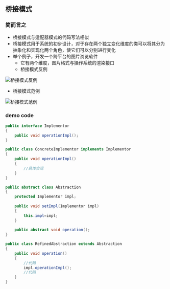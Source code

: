 ## 桥接模式

### 简而言之

- 桥接模式与适配器模式的代码写法相似
- 桥接模式用于系统的初步设计，对于存在两个独立变化维度的类可以将其分为抽象化和实现化两个角色，使它们可以分别进行变化
- 举个例子，开发一个跨平台的图片浏览软件
    + 它有两个维度，图片格式与操作系统的渲染接口
    + 桥接模式反例

![桥接模式反例](http://img.my.csdn.net/uploads/201204/15/1334505400_2839.gif)

+ 桥接模式范例

![桥接模式范例](http://img.my.csdn.net/uploads/201204/16/1334506504_5936.gif)

### demo code

```java
public interface Implementor
{
	public void operationImpl();
}

public class ConcreteImplementor implements Implementor
{
	public void operationImpl()
	{
		//具体实现
	}
}

public abstract class Abstraction
{
	protected Implementor impl;
	
	public void setImpl(Implementor impl)
	{
		this.impl=impl;
	}
	
	public abstract void operation();
}

public class RefinedAbstraction extends Abstraction
{
	public void operation()
	{
		//代码
		impl.operationImpl();
		//代码
	}
}
```